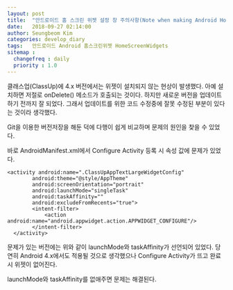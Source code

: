 ```yaml
---
layout: post
title:  "안드로이드 홈 스크린 위젯 설정 창 주의사항(Note when making Android Homescreen Widget Configure)."
date:   2018-09-27 02:14:00
author: Seungbeom Kim
categories: develop_diary
tags:	안드로이드 Android 홈스크린위젯 HomeScreenWidgets
sitemap :
  changefreq : daily
  priority : 1.0
---
```


클래스업(ClassUp)에 4.x 버전에서는 위젯이 설치되지 않는 현상이 발생했다. 아예 설치하면 저절로 onDelete() 메소드가 호출되는 것이다. 하지만 새로운 버전을 업데이트 하기 전까지 잘 되었다. 그래서 업데이트를 위한 코드 수정중에 잘못 수정된 부분이 있다는 것이라 생각했다.

Git을 이용한 버전저장을 해둔 덕에 다행이 쉽게 비교하며 문제의 원인을 찾을 수 있었다.

바로 AndroidManifest.xml에서 Configure Activity 등록 시 속성 값에 문제가 있었다.

    <activity android:name=".ClassUpAppTextLargeWidgetConfig"
            android:theme="@style/AppTheme"
            android:screenOrientation="portrait"
            android:launchMode="singleTask"
            android:taskAffinity=""
            android:excludeFromRecents="true">
            <intent-filter>
                <action android:name="android.appwidget.action.APPWIDGET_CONFIGURE"/>
            </intent-filter>
      </activity>

문제가 있는 버전에는 위와 같이 launchMode와 taskAffinity가 선언되어 있었다. 당연히 Android 4.x에서도 적용될 것으로 생각했으나 Configure Activity가 뜨고 완료 시 위젯이 없어진다.

launchMode와 taskAffinity를 없애주면 문제는 해결된다.
